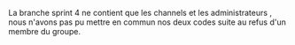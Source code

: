 La branche sprint 4 ne contient que les channels et les administrateurs , nous n'avons pas pu mettre en commun nos deux codes suite au refus d'un membre du groupe.
